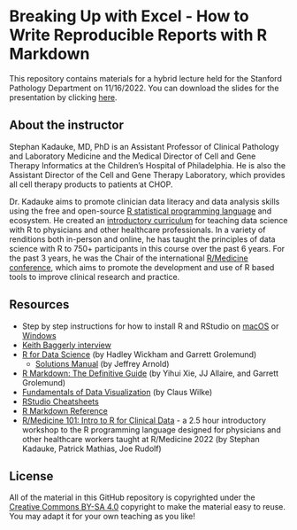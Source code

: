 # Breaking Up with Excel - How to Write Reproducible Reports with R Markdown

This repository contains materials for a hybrid lecture held for the Stanford Pathology Department on 11/16/2022. You can download the slides for the presentation by clicking [here](slides/20221116%20Stanford%20R%20Markdown.pptx?raw=true).

## About the instructor

Stephan Kadauke, MD, PhD is an Assistant Professor of Clinical Pathology and Laboratory Medicine and the Medical Director of Cell and Gene Therapy Informatics at the Children’s Hospital of Philadelphia. He is also the Assistant Director of the Cell and Gene Therapy Laboratory, which provides all cell therapy products to patients at CHOP.

Dr. Kadauke aims to promote clinician data literacy and data analysis skills using the free and open-source [R statistical programming language](https://www.r-project.org/) and ecosystem. He created an [introductory curriculum](https://github.com/skadauke/intro-to-r-for-clinicians-chop) for teaching data science with R to physicians and other healthcare professionals. In a variety of renditions both in-person and online, he has taught the principles of data science with R to 750+ participants in this course over the past 6 years. For the past 3 years, he was the Chair of the international [R/Medicine conference](https://r-medicine.org), which aims to promote the development and use of R based tools to improve clinical research and practice.

## Resources

- Step by step instructions for how to install R and RStudio on [macOS](https://www.youtube.com/watch?v=GM88tYlEy_g) or [Windows](https://www.youtube.com/watch?v=JRKmZK5-6aE)
- [Keith Baggerly interview](https://www.youtube.com/watch?v=ehoe6jPRUhw)
- [R for Data Science](https://r4ds.had.co.nz/) (by Hadley Wickham and Garrett Grolemund)
  - [Solutions Manual](https://jrnold.github.io/r4ds-exercise-solutions/) (by Jeffrey Arnold)
- [R Markdown: The Definitive Guide](https://bookdown.org/yihui/rmarkdown/) (by Yihui Xie, JJ Allaire, and Garrett Grolemund)
- [Fundamentals of Data Visualization](https://clauswilke.com/dataviz/) (by Claus Wilke)
- [RStudio Cheatsheets](https://www.rstudio.com/resources/cheatsheets/)
- [R Markdown Reference](https://www.rstudio.com/wp-content/uploads/2015/03/rmarkdown-reference.pdf)
- [R/Medicine 101: Intro to R for Clinical Data](https://youtu.be/jTf_N5zX5wY) - a 2.5 hour introductory workshop to the R programming language designed for physicians and other healthcare workers taught at R/Medicine 2022 (by Stephan Kadauke, Patrick Mathias, Joe Rudolf)

## License

All of the material in this GitHub repository is copyrighted under the [Creative Commons BY-SA 4.0](https://creativecommons.org/licenses/by-sa/4.0/) copyright to make the material easy to reuse. You may adapt it for your own teaching as you like!
